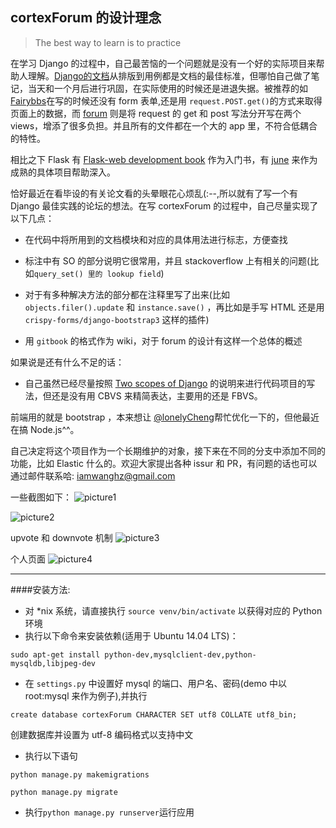 ## cortexForum 的设计理念

> The best way to learn is to practice

在学习 Django 的过程中，自己最苦恼的一个问题就是没有一个好的实际项目来帮助人理解。[Django的文档](https://docs.djangoproject.com/en/1.9/)从排版到用例都是文档的最佳标准，但哪怕自己做了笔记，当天和一个月后进行巩固，在实际使用的时候还是进退失据。被推荐的如[Fairybbs](https://github.com/ericls/FairyBBS)在写的时候还没有 form 表单,还是用 `request.POST.get()`的方式来取得页面上的数据，而 [forum](https://github.com/zhu327/forum) 则是将 request 的 get 和 post 写法分开写在两个 views，增添了很多负担。并且所有的文件都在一个大的 app 里，不符合低耦合的特性。

相比之下 Flask 有 [Flask-web development book](https://book.douban.com/subject/25814739/) 作为入门书，有 [june]() 来作为成熟的具体项目帮助深入。

恰好最近在看毕设的有关论文看的头晕眼花心烦乱(:--,所以就有了写一个有 Django 最佳实践的论坛的想法。在写 cortexForum 的过程中，自己尽量实现了以下几点：

* 在代码中将所用到的文档模块和对应的具体用法进行标志，方便查找

* 标注中有 SO 的部分说明它很常用，并且 stackoverflow 上有相关的问题(比如` query_set() 里的 lookup field `)

* 对于有多种解决方法的部分都在注释里写了出来(比如 `objects.filer().update` 和 `instance.save()` ，再比如是手写 HTML 还是用`crispy-forms/django-bootstrap3` 这样的插件)

* 用 `gitbook` 的格式作为 wiki，对于 forum 的设计有这样一个总体的概述

如果说是还有什么不足的话：

* 自己虽然已经尽量按照 [Two scopes of Django](https://book.douban.com/subject/24246865/) 的说明来进行代码项目的写法，但还是没有用 CBVS 来精简表达，主要用的还是 FBVS。

前端用的就是 bootstrap ，本来想让 [@lonelyCheng](https://github.com/lonelycheng)帮忙优化一下的，但他最近在搞 Node.js^^。

自己决定将这个项目作为一个长期维护的对象，接下来在不同的分支中添加不同的功能，比如 Elastic 什么的。欢迎大家提出各种 issur 和 PR，有问题的话也可以通过邮件联系哈: iamwanghz@gmail.com

一些截图如下：
![picture1](http://ww2.sinaimg.cn/large/a5215df1gw1f1uzif4h52j20zh0ejq77.jpg)

![picture2](http://ww1.sinaimg.cn/large/a5215df1gw1f1uzklfbihj20nb0er0vh.jpg)

upvote 和 downvote 机制
![picture3](http://ww4.sinaimg.cn/large/a5215df1gw1f1uzl9aac5j20gp0dqaaj.jpg)

个人页面
![picture4](http://ww1.sinaimg.cn/large/a5215df1gw1f1uzmbp7loj20k00erdhh.jpg)

---

####安装方法:

- 对 *nix 系统，请直接执行 `source venv/bin/activate` 以获得对应的 Python 环境
- 执行以下命令来安装依赖(适用于 Ubuntu 14.04 LTS)：
```
sudo apt-get install python-dev,mysqlclient-dev,python-mysqldb,libjpeg-dev

```

- 在 `settings.py` 中设置好 mysql 的端口、用户名、密码(demo 中以 root:mysql 来作为例子),并执行
```
create database cortexForum CHARACTER SET utf8 COLLATE utf8_bin;
```
创建数据库并设置为 utf-8 编码格式以支持中文

- 执行以下语句
```
python manage.py makemigrations

python manage.py migrate
```
- 执行`python manage.py runserver`运行应用
